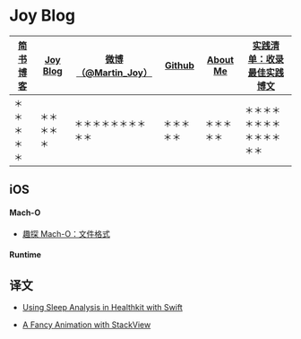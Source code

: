 
# Joy Blog


| [简书博客](http://www.jianshu.com/users/9c51a213b02e/latest_articles)   | [Joy Blog](https://github.com/Wl201314/Joy-Blog)    | [微博（@Martin_Joy）](http://weibo.com/5419850564/profile?rightmod=1&wvr=6&mod=personinfo&is_all=1)            | [Github](https://github.com/Wl201314)  |[About Me](https://github.com/Wl201314/Joy-Blog/blob/master/Contents/About%20Me.md) |[ 实践清单：收录最佳实践博文](https://github.com/Wl201314/Joy-Blog/blob/master/%E5%AE%9E%E8%B7%B5%E6%B8%85%E5%8D%95%EF%BC%9A%E6%94%B6%E5%BD%95%E6%9C%80%E4%BD%B3%E5%AE%9E%E8%B7%B5%E5%8D%9A%E6%96%87.md)|
| ------------- |-------------| -----| -----| -----|-----|
| ＊＊＊＊＊ | ＊＊＊＊＊ |＊＊＊＊＊＊＊＊＊＊ | ＊＊＊＊＊ | ＊＊＊＊＊|＊＊＊＊＊＊＊＊＊＊＊＊＊＊|

## iOS

#### Mach-O

* [趣探 Mach-O：文件格式](https://github.com/Wl201314/Joy-Blog/blob/master/Blog/%E8%B6%A3%E6%8E%A2%20Mach-O%EF%BC%9A%E6%96%87%E4%BB%B6%E6%A0%BC%E5%BC%8F.md)

#### Runtime

## 译文

* [Using Sleep Analysis in Healthkit with Swift](https://github.com/Wl201314/Joy-Blog/blob/master/Blog/Using%20Sleep%20Analysis%20in%20Healthkit%20with%20Swift.md)

* [A Fancy Animation with StackView](https://github.com/Wl201314/Joy-Blog/blob/master/Blog/A%20Fancy%20Animation%20with%20StackView.md)






